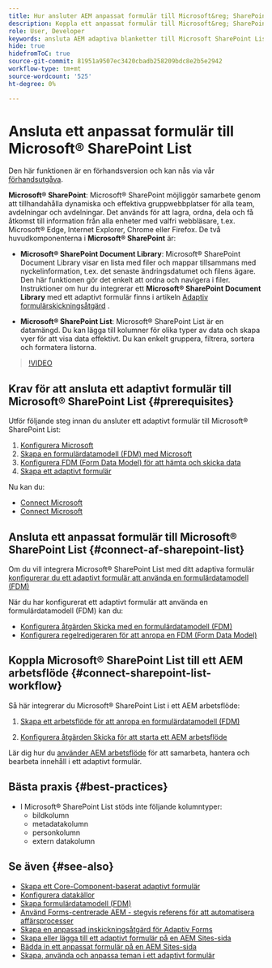 ```yaml
---
title: Hur ansluter AEM anpassat formulär till Microsoft&reg; SharePoint List?
description: Koppla ett anpassat formulär till Microsoft&reg; SharePoint List. Lär dig konfigurera listan Microsoft&reg; SharePoint och skapa en FDM (Form Data Model) med hjälp av konfigurationen. Dessutom får du lära dig hur du integrerar FDM med ditt adaptiva formulär.
role: User, Developer
keywords: ansluta AEM adaptiva blanketter till Microsoft SharePoint List, ansluta adaptiva blanketter till Microsoft SharePoint List, integrera AEM adaptiva blanketter i Microsoft SharePoint List, integrera adaptiva blanketter till Microsoft SharePoint List, skicka data från ett adaptivt formulär till SharePoint List, skicka AEM arbetsflöde till SharePoint List.
hide: true
hidefromToC: true
source-git-commit: 81951a9507ec3420cbadb258209bdc8e2b5e2942
workflow-type: tm+mt
source-wordcount: '525'
ht-degree: 0%

---
```



# Ansluta ett anpassat formulär till Microsoft® SharePoint List

<span class="preview"> Den här funktionen är en förhandsversion och kan nås via vår [förhandsutgåva](https://experienceleague.adobe.com/docs/experience-manager-cloud-service/content/release-notes/prerelease.html#new-features). </span>

**Microsoft® SharePoint**: Microsoft® SharePoint möjliggör samarbete genom att tillhandahålla dynamiska och effektiva gruppwebbplatser för alla team, avdelningar och avdelningar. Det används för att lagra, ordna, dela och få åtkomst till information från alla enheter med valfri webbläsare, t.ex. Microsoft® Edge, Internet Explorer, Chrome eller Firefox. De två huvudkomponenterna i **Microsoft® SharePoint** är:

* **Microsoft® SharePoint Document Library**: Microsoft® SharePoint Document Library visar en lista med filer och mappar tillsammans med nyckelinformation, t.ex. det senaste ändringsdatumet och filens ägare. Den här funktionen gör det enkelt att ordna och navigera i filer.
Instruktioner om hur du integrerar ett **Microsoft® SharePoint Document Library** med ett adaptivt formulär finns i artikeln [Adaptiv formulärskickningsåtgärd](/help/forms/configuring-submit-actions.md#submit-to-sharepoint) .

* **Microsoft® SharePoint List**: Microsoft® SharePoint List är en datamängd. Du kan lägga till kolumner för olika typer av data och skapa vyer för att visa data effektivt. Du kan enkelt gruppera, filtrera, sortera och formatera listorna.

>[!VIDEO](https://video.tv.adobe.com/v/3424820/connect-aem-adaptive-form-to-sharepointlist/?quality=12&learn=on)

## Krav för att ansluta ett adaptivt formulär till Microsoft® SharePoint List {#prerequisites}

Utför följande steg innan du ansluter ett adaptivt formulär till Microsoft® SharePoint List:

1. [Konfigurera Microsoft](/help/forms/configure-data-sources.md#configure-microsoft-sharepoint-list)
1. [Skapa en formulärdatamodell (FDM) med Microsoft](/help/forms/create-form-data-models.md)
1. [Konfigurera FDM (Form Data Model) för att hämta och skicka data](/help/forms/work-with-form-data-model.md#configure-services)
1. [Skapa ett adaptivt formulär](/help/forms/creating-adaptive-form-core-components.md)

Nu kan du:

* [Connect Microsoft](#connect-an-adaptive-form-to-microsoft-sharepoint-list-connect-af-sharepoint-list)
* [Connect Microsoft](#connect-sharepoint-list-workflow)

## Ansluta ett anpassat formulär till Microsoft® SharePoint List {#connect-af-sharepoint-list}

Om du vill integrera Microsoft® SharePoint List med ditt adaptiva formulär [konfigurerar du ett adaptivt formulär att använda en formulärdatamodell (FDM)](/help/forms/creating-adaptive-form-core-components.md#configure-a-schema-or-form-data-model-for-an-adaptive-formconfigure-schema-or-data-model-for-form)

När du har konfigurerat ett adaptivt formulär att använda en formulärdatamodell (FDM) kan du:

* [Konfigurera åtgärden Skicka med en formulärdatamodell (FDM)](/help/forms/configuring-submit-actions.md#submit-using-form-data-model)
* [Konfigurera regelredigeraren för att anropa en FDM (Form Data Model)](/help/forms/rule-editor.md#invoke-form-data-model-service-invoke)

## Koppla Microsoft® SharePoint List till ett AEM arbetsflöde {#connect-sharepoint-list-workflow}

Så här integrerar du Microsoft® SharePoint List i ett AEM arbetsflöde:

1. [Skapa ett arbetsflöde för att anropa en formulärdatamodell (FDM)](https://experienceleague.adobe.com/docs/experience-manager-65/developing/extending-aem/extending-workflows/workflows-models.html)

   <!--
    To create a workflow with the editor:
    1.  Go to your **AEM Forms Author** instance > **[!UICONTROL Tools]** > **[!UICONTROL Workflow]** > **[!UICONTROL Models]**.
    1.  Click **[!UICONTROL Create]** > **[!UICONTROL Create Model]**. The Add Workflow Model dialog appears. 
    1. Specify **[!UICONTROL Title]** and **[!UICONTROL Name (optional)]**.
    1. Click **[!UICONTROL Done]**. The new model is listed in the Workflow Models console.
    1. Select your new workflow, then use **[!UICONTROL Edit]** to open it for configuration.
    1. Add **[!UICONTROL Invoke Form Data Model Service]** step to your workflow.
    1. Confirm the changes with Sync (editor toolbar) to generate the runtime model.
    -->

1. [Konfigurera åtgärden Skicka för att starta ett AEM arbetsflöde](/help/forms/configuring-submit-actions.md#invoke-an-aem-workflow)


Lär dig hur du [använder AEM arbetsflöde](https://experienceleague.adobe.com/docs/experience-manager-learn/foundation/workflow/use-workflow.html) för att samarbeta, hantera och bearbeta innehåll i ett adaptivt formulär.

## Bästa praxis {#best-practices}

<!-- * For storing data in a tabular format or implementing data permissions, it is advisable to use Microsoft&reg; SharePoint List rather than Microsoft&reg; SharePoint Document Library. -->
* I Microsoft® SharePoint List stöds inte följande kolumntyper:
   * bildkolumn
   * metadatakolumn
   * personkolumn
   * extern datakolumn

## Se även {#see-also}

* [Skapa ett Core-Component-baserat adaptivt formulär](/help/forms/creating-adaptive-form-core-components.md)
* [Konfigurera datakällor](/help/forms/configuring-submit-actions.md)
* [Skapa formulärdatamodell (FDM)](/help/forms/create-form-data-models.md)
* [Använd Forms-centrerade AEM - stegvis referens för att automatisera affärsprocesser](/help/forms/aem-forms-workflow-step-reference.md)
* [Skapa en anpassad inskickningsåtgärd för Adaptiv Forms](/help/forms/custom-submit-action-form.md)
* [Skapa eller lägga till ett adaptivt formulär på en AEM Sites-sida](/help/forms/create-or-add-an-adaptive-form-to-aem-sites-page.md)
* [Bädda in ett anpassat formulär på en AEM Sites-sida](/help/forms/embed-adaptive-form-aem-sites.md)
* [Skapa, använda och anpassa teman i ett adaptivt formulär](/help/forms/using-themes-in-core-components.md)







